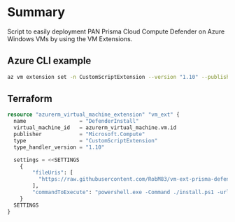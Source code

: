 # Summary

Script to easily deployment PAN Prisma Cloud Compute Defender on Azure Windows VMs by using the VM Extensions.


## Azure CLI example 

```bash
az vm extension set -n CustomScriptExtension --version "1.10" --publisher Microsoft.Compute --vm-name VM -g RG-ON2IT-SINGLE-VM --settings "{\"fileUris\": [\"https://raw.githubusercontent.com/RobM83/vm-ext-prisma-defender/master/install.ps1\"], \"commandToExecute\": \"powershell.exe -Command ./install.ps1 -url europe-west3.cloud.twistlock.com -tenant eu-123456 -bearer XXXXX\"}"
```

## Terraform

```terraform
resource "azurerm_virtual_machine_extension" "vm_ext" {
  name                 = "DefenderInstall"
  virtual_machine_id   = azurerm_virtual_machine.vm.id
  publisher            = "Microsoft.Compute"
  type                 = "CustomScriptExtension"
  type_handler_version = "1.10"

  settings = <<SETTINGS
    {
        "fileUris": [
          "https://raw.githubusercontent.com/RobM83/vm-ext-prisma-defender/master/install.ps1"
        ],
        "commandToExecute": "powershell.exe -Command ./install.ps1 -url '${var.CONSOLE_FQDN}' -tenant '${var.TENANT}' -bearer '${var.TOKEN}'"
    }
  SETTINGS
}
```